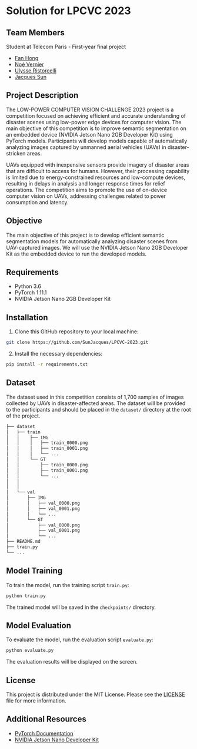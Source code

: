 # Solution for LPCVC 2023

## Team Members
Student at Telecom Paris - First-year final project
- [Fan Hong](github_profile_link)
- [Noé Vernier](github_profile_link)
- [Ulysse Ristorcelli](github_profile_link)
- [Jacques Sun](github_profile_link)

## Project Description

The LOW-POWER COMPUTER VISION CHALLENGE 2023 project is a competition focused on achieving efficient and accurate understanding of disaster scenes using low-power edge devices for computer vision. The main objective of this competition is to improve semantic segmentation on an embedded device (NVIDIA Jetson Nano 2GB Developer Kit) using PyTorch models. Participants will develop models capable of automatically analyzing images captured by unmanned aerial vehicles (UAVs) in disaster-stricken areas.

UAVs equipped with inexpensive sensors provide imagery of disaster areas that are difficult to access for humans. However, their processing capability is limited due to energy-constrained resources and low-compute devices, resulting in delays in analysis and longer response times for relief operations. The competition aims to promote the use of on-device computer vision on UAVs, addressing challenges related to power consumption and latency.

## Objective

The main objective of this project is to develop efficient semantic segmentation models for automatically analyzing disaster scenes from UAV-captured images. We will use the NVIDIA Jetson Nano 2GB Developer Kit as the embedded device to run the developed models.

## Requirements

- Python 3.6 
- PyTorch 1.11.1
- NVIDIA Jetson Nano 2GB Developer Kit

## Installation

1. Clone this GitHub repository to your local machine:

```bash
git clone https://github.com/SunJacques/LPCVC-2023.git
```

2. Install the necessary dependencies:

```bash
pip install -r requirements.txt
```

## Dataset

The dataset used in this competition consists of 1,700 samples of images collected by UAVs in disaster-affected areas. The dataset will be provided to the participants and should be placed in the `dataset/` directory at the root of the project.

```bash
├── dataset
│   ├── train
│   │    ├── IMG
│   │    │   ├── train_0000.png
│   │    │   ├── train_0001.png
│   │    │   └── ...
│   │    └── GT
│   │        ├── train_0000.png
│   │        ├── train_0001.png
│   │        └── ...
│   │   
│   │   
│   └── val
│       ├── IMG
│       │   ├── val_0000.png
│       │   ├── val_0001.png
│       │   └── ...
│       └── GT
│           ├── val_0000.png
│           ├── val_0001.png
│           └── ...
├── README.md
├── train.py
└── ...
```


## Model Training

To train the model, run the training script `train.py`:

```bash
python train.py
```

The trained model will be saved in the `checkpoints/` directory.

## Model Evaluation

To evaluate the model, run the evaluation script `evaluate.py`:

```bash
python evaluate.py
```

The evaluation results will be displayed on the screen.

## License

This project is distributed under the MIT License. Please see the [LICENSE](LICENSE) file for more information.

## Additional Resources

- [PyTorch Documentation](https://pytorch.org/docs/stable/index.html)
- [NVIDIA Jetson Nano Developer Kit](https://developer.nvidia.com/embedded/jetson-nano-developer-kit)